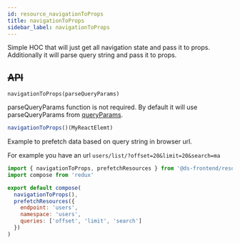 ```yaml
---
id: resource_navigationToProps
title: navigationToProps
sidebar_label: navigationToProps
---
```


Simple HOC that will just get all navigation state and pass it to props. Additionally it will parse query string and pass it to props.


## ~~API~~

```
navigationToProps(parseQueryParams)
```

parseQueryParams function is not required. By default it will use parseQueryParams from [queryParams](/frontend-docs/docs/queryParams/queryParams_about).

```javascript
navigationToProps()(MyReactElemt)
```

Example to prefetch data based on query string in browser url.

For example you have an url `users/list/?offset=20&limit=20&search=ma`


```javascript
import { navigationToProps, prefetchResources } from '@ds-frontend/resource'
import compose from 'redux'

export default compose(
  navigationToProps(),
  prefetchResources({
    endpoint: 'users',
    namespace: 'users',
    queries: ['offset', 'limit', 'search']
  })
)
```